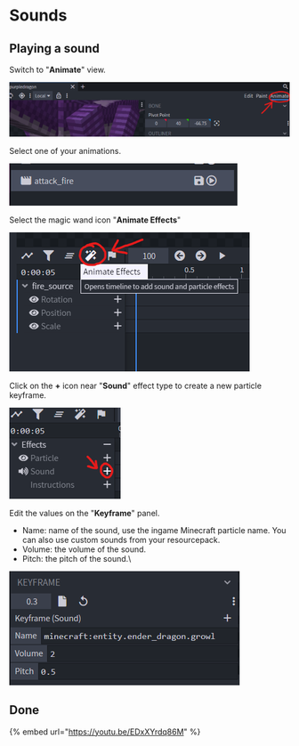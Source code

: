 # Sounds

## Playing a sound

Switch to "**Animate**" view.

![](<../../../../.gitbook/assets/image (179).png>)

Select one of your animations.

![](<../../../../.gitbook/assets/image (92).png>)

Select the magic wand icon "**Animate Effects**"

![](<../../../../.gitbook/assets/image (197).png>)

Click on the **+** icon near "**Sound**" effect type to create a new particle keyframe.

![](<../../../../.gitbook/assets/image (65).png>)

Edit the values on the "**Keyframe**" panel.

* Name: name of the sound, use the ingame Minecraft particle name. You can also use custom sounds from your resourcepack.
* Volume: the volume of the sound.
* Pitch: the pitch of the sound.\


![](<../../../../.gitbook/assets/image (91).png>)

## Done

{% embed url="https://youtu.be/EDxXYrdq86M" %}
